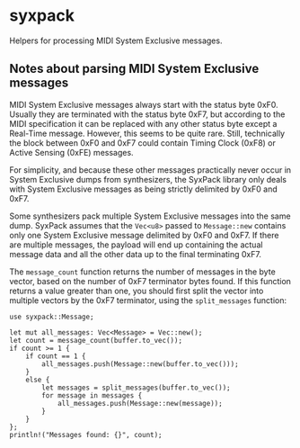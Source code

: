 # syxpack

Helpers for processing MIDI System Exclusive messages.

## Notes about parsing MIDI System Exclusive messages

MIDI System Exclusive messages always start with the status byte 0xF0.
Usually they are terminated with the status byte 0xF7, but according to
the MIDI specification it can be replaced with any other status byte
except a Real-Time message. However, this seems to be quite rare. Still,
technically the block between 0xF0 and 0xF7 could contain Timing Clock
(0xF8) or Active Sensing (0xFE) messages.

For simplicity, and because these other messages practically never occur
in System Exclusive dumps from synthesizers, the SyxPack library only
deals with System Exclusive messages as being strictly delimited by 0xF0 and 0xF7.

Some synthesizers pack multiple System Exclusive messages into the same
dump. SyxPack assumes that the `Vec<u8>` passed to `Message::new` contains
only one System Exclusive message delimited by 0xF0 and 0xF7. If there are
multiple messages, the payload will end up containing the actual message data
and all the other data up to the final terminating 0xF7.

The `message_count` function returns the number of messages in the byte vector,
based on the number of 0xF7 terminator bytes found. If this function returns
a value greater than one, you should first split the vector into multiple vectors
by the 0xF7 terminator, using the `split_messages` function:

    use syxpack::Message;

    let mut all_messages: Vec<Message> = Vec::new();
    let count = message_count(buffer.to_vec());
    if count >= 1 {
        if count == 1 {
            all_messages.push(Message::new(buffer.to_vec()));
        }
        else {
            let messages = split_messages(buffer.to_vec());
            for message in messages {
                all_messages.push(Message::new(message));
            }
        }
    };
    println!("Messages found: {}", count);

